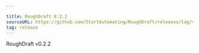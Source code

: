 ```yaml
---

title: RoughDraft 0.2.2
sourceURL: https://github.com/StartAutomating/RoughDraft/releases/tag/v0.2.2
tag: release
---
```

RoughDraft v0.2.2
